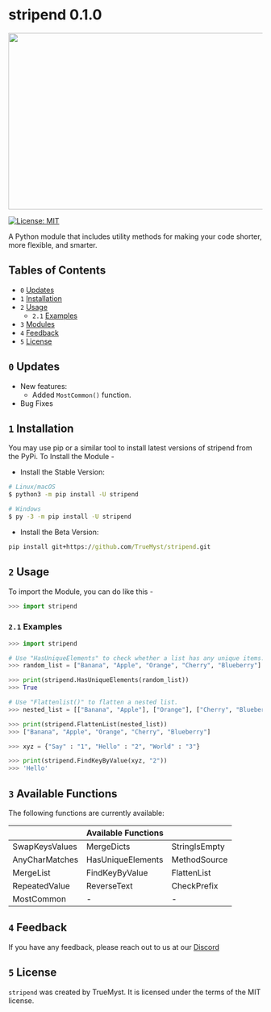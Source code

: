 # stripend 0.1.0

<p align = "center"><img width="750" height="350" src="https://i.imgur.com/O0r8lYo.png"></p>

[![License: MIT](https://img.shields.io/badge/License-MIT-yellow.svg)](https://opensource.org/licenses/MIT)

A Python module that includes utility methods for making your code shorter, more flexible, and smarter.

## Tables of Contents
* `0` [Updates](#0-updates)
* `1` [Installation](#1-installation)
* `2` [Usage](#2-usage)
    * `2.1` [Examples](#21-examples)
* `3` [Modules](#3-available-functions)
* `4` [Feedback](#4-feedback)
* `5` [License](#5-license)

## `0` Updates
- New features: 
    - Added `MostCommon()` function.
- Bug Fixes 



## `1` Installation 
You may use pip or a similar tool to install latest versions of stripend from the PyPi. To Install the Module - 

- Install the Stable Version: 
```bash
# Linux/macOS
$ python3 -m pip install -U stripend

# Windows
$ py -3 -m pip install -U stripend
```
- Install the Beta Version:
```cmd
pip install git+https://github.com/TrueMyst/stripend.git
```
## `2` Usage 
To import the Module, you can do like this - 
```py
>>> import stripend
```
### `2.1` Examples
```py
>>> import stripend

# Use "HasUniqueElements" to check whether a list has any unique items.
>>> random_list = ["Banana", "Apple", "Orange", "Cherry", "Blueberry"]

>>> print(stripend.HasUniqueElements(random_list))
>>> True 

# Use "Flattenlist()" to flatten a nested list.
>>> nested_list = [["Banana", "Apple"], ["Orange"], ["Cherry", "Blueberry"]]

>>> print(stripend.FlattenList(nested_list))
>>> ["Banana", "Apple", "Orange", "Cherry", "Blueberry"]

>>> xyz = {"Say" : "1", "Hello" : "2", "World" : "3"}

>>> print(stripend.FindKeyByValue(xyz, "2"))
>>> 'Hello'
```


## `3` Available Functions

The following functions are currently available:

|                | **Available Functions** |               |
| :--------      | :----------------       | :------------ |
| SwapKeysValues | MergeDicts              | StringIsEmpty |
| AnyCharMatches | HasUniqueElements       | MethodSource  |
| MergeList      | FindKeyByValue          | FlattenList   |
| RepeatedValue  | ReverseText             | CheckPrefix   |
| MostCommon     |         -               |       -       |


## `4` Feedback

If you have any feedback, please reach out to us at our [Discord](https://discord.gg/your_link)

## `5` License
`stripend` was created by TrueMyst. It is licensed under the terms of the MIT license.

